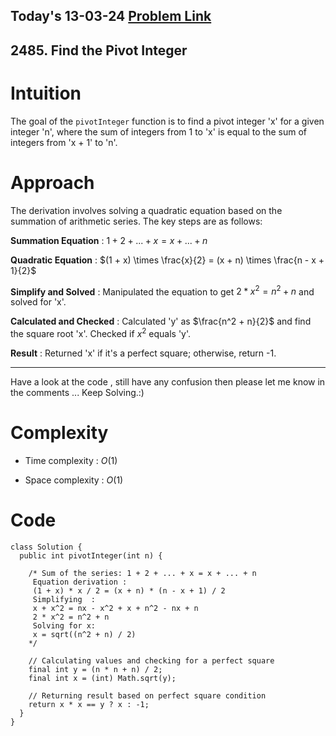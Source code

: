 ## Today's 13-03-24 [Problem Link](https://leetcode.com/problems/find-the-pivot-integer/description/?envType=daily-question&envId=2024-03-13)
## 2485. Find the Pivot Integer

# Intuition
<!-- Describe your first thoughts on how to solve this problem. -->
The goal of the `pivotInteger` function is to find a pivot integer 'x' for a given integer 'n', where the sum of integers from 1 to 'x' is equal to the sum of integers from 'x + 1' to 'n'.

# Approach
<!-- Describe your approach to solving the problem. -->
The derivation involves solving a quadratic equation based on the summation of arithmetic series. The key steps are as follows:

**Summation Equation** : $1 + 2 + ... + x = x + ... + n$

**Quadratic Equation** : $(1 + x) \times \frac{x}{2} = (x + n) \times \frac{n - x + 1}{2}$

**Simplify and Solved** : Manipulated the equation to get $2 * x^2 = n^2 + n$ and solved for 'x'.

**Calculated and Checked** : Calculated 'y' as $\frac{n^2 + n}{2}$ and find the square root 'x'. Checked if $x^2$ equals 'y'.

**Result** : Returned 'x' if it's a perfect square; otherwise, return -1.

---
Have a look at the code , still have any confusion then please let me know in the comments ... Keep Solving.:)
# Complexity
- Time complexity : $O(1)$
<!-- Add your time complexity here, e.g. $$O(n)$$ -->

- Space complexity : $O(1)$
<!-- Add your space complexity here, e.g. $$O(n)$$ -->

# Code
```
class Solution {
  public int pivotInteger(int n) {

    /* Sum of the series: 1 + 2 + ... + x = x + ... + n
     Equation derivation :
     (1 + x) * x / 2 = (x + n) * (n - x + 1) / 2
     Simplifying  :
     x + x^2 = nx - x^2 + x + n^2 - nx + n
     2 * x^2 = n^2 + n
     Solving for x:
     x = sqrt((n^2 + n) / 2)
    */
    
    // Calculating values and checking for a perfect square
    final int y = (n * n + n) / 2;
    final int x = (int) Math.sqrt(y);
    
    // Returning result based on perfect square condition
    return x * x == y ? x : -1;
  }
}
```